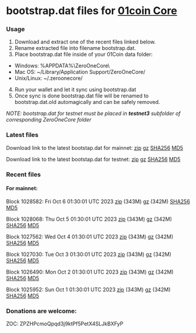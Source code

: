 # bootstrap.dat files for [01coin Core](https://01coin.io)

### Usage

1. Download and extract one of the recent files linked below.
2. Rename extracted file into filename bootstrap.dat.
3. Place bootstrap.dat file inside of your 01Coin data folder:
 - Windows: %APPDATA%\ZeroOneCore\
 - Mac OS: ~/Library/Application Support/ZeroOneCore/
 - Unix/Linux: ~/.zeroonecore/
4. Run your wallet and let it sync using bootstrap.dat
5. Once sync is done bootstrap.dat file will be renamed to bootstrap.dat.old automagically and can be safely removed.

_NOTE: bootstrap.dat for testnet must be placed in **testnet3** subfolder of corresponding ZeroOneCore folder_

### Latest files
Download link to the latest bootstap.dat for mainnet: [zip](https://files.01coin.io/mainnet/bootstrap.dat.zip) [gz](https://files.01coin.io/mainnet/bootstrap.dat.tar.gz) [SHA256](https://files.01coin.io/mainnet/sha256.txt) [MD5](https://files.01coin.io/mainnet/md5.txt)

Download link to the latest bootstap.dat for testnet: [zip](https://files.01coin.io/testnet/bootstrap.dat.zip) [gz](https://files.01coin.io/testnet/bootstrap.dat.tar.gz) [SHA256](https://files.01coin.io/testnet/sha256.txt) [MD5](https://files.01coin.io/testnet/md5.txt)

### Recent files

#### For mainnet:

Block 1028582: Fri Oct  6 01:30:01 UTC 2023 [zip](https://files.01coin.io/mainnet/2023-10-06/bootstrap.dat.zip) (343M) [gz](https://files.01coin.io/mainnet/2023-10-06/bootstrap.dat.tar.gz) (342M) [SHA256](https://files.01coin.io/mainnet/2023-10-06/sha256.txt) [MD5](https://files.01coin.io/mainnet/2023-10-06/md5.txt)

Block 1028068: Thu Oct  5 01:30:01 UTC 2023 [zip](https://files.01coin.io/mainnet/2023-10-05/bootstrap.dat.zip) (343M) [gz](https://files.01coin.io/mainnet/2023-10-05/bootstrap.dat.tar.gz) (342M) [SHA256](https://files.01coin.io/mainnet/2023-10-05/sha256.txt) [MD5](https://files.01coin.io/mainnet/2023-10-05/md5.txt)

Block 1027562: Wed Oct  4 01:30:01 UTC 2023 [zip](https://files.01coin.io/mainnet/2023-10-04/bootstrap.dat.zip) (343M) [gz](https://files.01coin.io/mainnet/2023-10-04/bootstrap.dat.tar.gz) (342M) [SHA256](https://files.01coin.io/mainnet/2023-10-04/sha256.txt) [MD5](https://files.01coin.io/mainnet/2023-10-04/md5.txt)

Block 1027030: Tue Oct  3 01:30:01 UTC 2023 [zip](https://files.01coin.io/mainnet/2023-10-03/bootstrap.dat.zip) (343M) [gz](https://files.01coin.io/mainnet/2023-10-03/bootstrap.dat.tar.gz) (342M) [SHA256](https://files.01coin.io/mainnet/2023-10-03/sha256.txt) [MD5](https://files.01coin.io/mainnet/2023-10-03/md5.txt)

Block 1026490: Mon Oct  2 01:30:01 UTC 2023 [zip](https://files.01coin.io/mainnet/2023-10-02/bootstrap.dat.zip) (343M) [gz](https://files.01coin.io/mainnet/2023-10-02/bootstrap.dat.tar.gz) (342M) [SHA256](https://files.01coin.io/mainnet/2023-10-02/sha256.txt) [MD5](https://files.01coin.io/mainnet/2023-10-02/md5.txt)

Block 1025952: Sun Oct  1 01:30:01 UTC 2023 [zip](https://files.01coin.io/mainnet/2023-10-01/bootstrap.dat.zip) (343M) [gz](https://files.01coin.io/mainnet/2023-10-01/bootstrap.dat.tar.gz) (342M) [SHA256](https://files.01coin.io/mainnet/2023-10-01/sha256.txt) [MD5](https://files.01coin.io/mainnet/2023-10-01/md5.txt)


### Donations are welcome:

ZOC: ZPZHPcmoQpqd3j9ktPf5PetX4SLJkBXFyP
